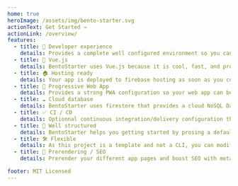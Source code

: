 ```yaml
---
home: true
heroImage: /assets/img/bento-starter.svg
actionText: Get Started →
actionLink: /overview/
features:
  - title: 🙌 Developer experience
    details: Provides a complete well configured environment so you can immediatly focus on writing your web app code.
  - title: 💚 Vue.js
    details: BentoStarter uses Vue.js because it is cool, fast, and probably the easiest javascript framework to learn today.
  - title: 🏠 Hosting ready
    details: Your app is deployed to firebase hosting as soon as you commit a new version.
  - title: 🚀 Progressive Web App
    details: Provides a strong PWA configuration so your web app can be used as a mobile (IOS / Android) or desktop application with offline support.
  - title: ☁️ Cloud database
    details: BentoStarter uses firestore that provides a cloud NoSQL Database so you can focus on writing your front-end code.
  - title: ✅ CI / CD
    details: Optionnal continuous integration/delivery configuration that helps you to control your code quality before deployment.
  - title: 📁 Well structured
    details: BentoStarter helps you getting started by prosing a default app structure based on best practices.
  - title: 🛠 Flexible
    details: As this project is a template and not a CLI, you can modify the whole project according to you needs.
  - title: 🔎 Prerendering / SEO
    details: Prerender your different app pages and boost SEO with meta-data description per page.

footer: MIT Licensed
---
```

